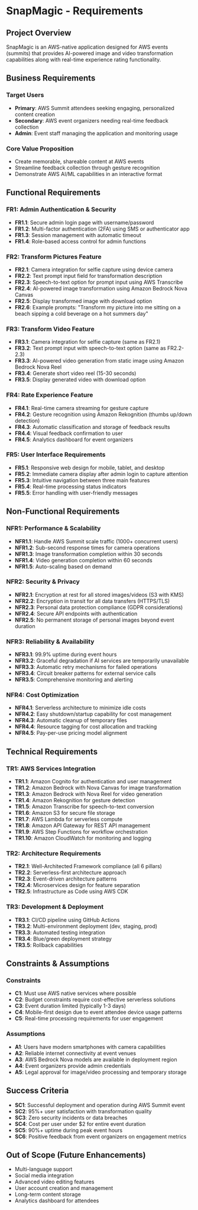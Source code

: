# SnapMagic - Requirements

## Project Overview
SnapMagic is an AWS-native application designed for AWS events (summits) that provides AI-powered image and video transformation capabilities along with real-time experience rating functionality.

## Business Requirements

### Target Users
- **Primary**: AWS Summit attendees seeking engaging, personalized content creation
- **Secondary**: AWS event organizers needing real-time feedback collection
- **Admin**: Event staff managing the application and monitoring usage

### Core Value Proposition
- Create memorable, shareable content at AWS events
- Streamline feedback collection through gesture recognition
- Demonstrate AWS AI/ML capabilities in an interactive format

## Functional Requirements

### FR1: Admin Authentication & Security
- **FR1.1**: Secure admin login page with username/password
- **FR1.2**: Multi-factor authentication (2FA) using SMS or authenticator app
- **FR1.3**: Session management with automatic timeout
- **FR1.4**: Role-based access control for admin functions

### FR2: Transform Pictures Feature
- **FR2.1**: Camera integration for selfie capture using device camera
- **FR2.2**: Text prompt input field for transformation description
- **FR2.3**: Speech-to-text option for prompt input using AWS Transcribe
- **FR2.4**: AI-powered image transformation using Amazon Bedrock Nova Canvas
- **FR2.5**: Display transformed image with download option
- **FR2.6**: Example prompts: "Transform my picture into me sitting on a beach sipping a cold beverage on a hot summers day"

### FR3: Transform Video Feature
- **FR3.1**: Camera integration for selfie capture (same as FR2.1)
- **FR3.2**: Text prompt input with speech-to-text option (same as FR2.2-2.3)
- **FR3.3**: AI-powered video generation from static image using Amazon Bedrock Nova Reel
- **FR3.4**: Generate short video reel (15-30 seconds)
- **FR3.5**: Display generated video with download option

### FR4: Rate Experience Feature
- **FR4.1**: Real-time camera streaming for gesture capture
- **FR4.2**: Gesture recognition using Amazon Rekognition (thumbs up/down detection)
- **FR4.3**: Automatic classification and storage of feedback results
- **FR4.4**: Visual feedback confirmation to user
- **FR4.5**: Analytics dashboard for event organizers

### FR5: User Interface Requirements
- **FR5.1**: Responsive web design for mobile, tablet, and desktop
- **FR5.2**: Immediate camera display after admin login to capture attention
- **FR5.3**: Intuitive navigation between three main features
- **FR5.4**: Real-time processing status indicators
- **FR5.5**: Error handling with user-friendly messages

## Non-Functional Requirements

### NFR1: Performance & Scalability
- **NFR1.1**: Handle AWS Summit scale traffic (1000+ concurrent users)
- **NFR1.2**: Sub-second response times for camera operations
- **NFR1.3**: Image transformation completion within 30 seconds
- **NFR1.4**: Video generation completion within 60 seconds
- **NFR1.5**: Auto-scaling based on demand

### NFR2: Security & Privacy
- **NFR2.1**: Encryption at rest for all stored images/videos (S3 with KMS)
- **NFR2.2**: Encryption in transit for all data transfers (HTTPS/TLS)
- **NFR2.3**: Personal data protection compliance (GDPR considerations)
- **NFR2.4**: Secure API endpoints with authentication
- **NFR2.5**: No permanent storage of personal images beyond event duration

### NFR3: Reliability & Availability
- **NFR3.1**: 99.9% uptime during event hours
- **NFR3.2**: Graceful degradation if AI services are temporarily unavailable
- **NFR3.3**: Automatic retry mechanisms for failed operations
- **NFR3.4**: Circuit breaker patterns for external service calls
- **NFR3.5**: Comprehensive monitoring and alerting

### NFR4: Cost Optimization
- **NFR4.1**: Serverless architecture to minimize idle costs
- **NFR4.2**: Easy shutdown/startup capability for cost management
- **NFR4.3**: Automatic cleanup of temporary files
- **NFR4.4**: Resource tagging for cost allocation and tracking
- **NFR4.5**: Pay-per-use pricing model alignment

## Technical Requirements

### TR1: AWS Services Integration
- **TR1.1**: Amazon Cognito for authentication and user management
- **TR1.2**: Amazon Bedrock with Nova Canvas for image transformation
- **TR1.3**: Amazon Bedrock with Nova Reel for video generation
- **TR1.4**: Amazon Rekognition for gesture detection
- **TR1.5**: Amazon Transcribe for speech-to-text conversion
- **TR1.6**: Amazon S3 for secure file storage
- **TR1.7**: AWS Lambda for serverless compute
- **TR1.8**: Amazon API Gateway for REST API management
- **TR1.9**: AWS Step Functions for workflow orchestration
- **TR1.10**: Amazon CloudWatch for monitoring and logging

### TR2: Architecture Requirements
- **TR2.1**: Well-Architected Framework compliance (all 6 pillars)
- **TR2.2**: Serverless-first architecture approach
- **TR2.3**: Event-driven architecture patterns
- **TR2.4**: Microservices design for feature separation
- **TR2.5**: Infrastructure as Code using AWS CDK

### TR3: Development & Deployment
- **TR3.1**: CI/CD pipeline using GitHub Actions
- **TR3.2**: Multi-environment deployment (dev, staging, prod)
- **TR3.3**: Automated testing integration
- **TR3.4**: Blue/green deployment strategy
- **TR3.5**: Rollback capabilities

## Constraints & Assumptions

### Constraints
- **C1**: Must use AWS native services where possible
- **C2**: Budget constraints require cost-effective serverless solutions
- **C3**: Event duration limited (typically 1-3 days)
- **C4**: Mobile-first design due to event attendee device usage patterns
- **C5**: Real-time processing requirements for user engagement

### Assumptions
- **A1**: Users have modern smartphones with camera capabilities
- **A2**: Reliable internet connectivity at event venues
- **A3**: AWS Bedrock Nova models are available in deployment region
- **A4**: Event organizers provide admin credentials
- **A5**: Legal approval for image/video processing and temporary storage

## Success Criteria
- **SC1**: Successful deployment and operation during AWS Summit event
- **SC2**: 95%+ user satisfaction with transformation quality
- **SC3**: Zero security incidents or data breaches
- **SC4**: Cost per user under $2 for entire event duration
- **SC5**: 90%+ uptime during peak event hours
- **SC6**: Positive feedback from event organizers on engagement metrics

## Out of Scope (Future Enhancements)
- Multi-language support
- Social media integration
- Advanced video editing features
- User account creation and management
- Long-term content storage
- Analytics dashboard for attendees